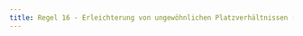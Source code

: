 ```yaml
---
title: Regel 16 - Erleichterung von ungewöhnlichen Platzverhältnissen (einschließlich unbeweglicher Hemmnisse), Gefährdung durch Tiere, eingebetteter Ball
---
```

